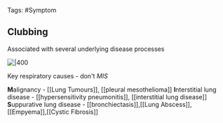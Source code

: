 Tags: #Symptom 
## Clubbing
Associated with several underlying disease processes

![|400](https://i.imgur.com/TkFP6IK.jpg)


Key respiratory causes - don't *MIS*

**M**alignancy - [[Lung Tumours]], [[pleural mesothelioma]]
**I**nterstitial lung disease - [[hypersensitivity pneumonitis]], [[interstitial lung disease]]
**S**uppurative lung disease - [[bronchiectasis]],[[Lung Abscess]],[[Empyema]],[[Cystic Fibrosis]]


